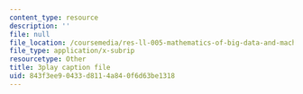 ```yaml
---
content_type: resource
description: ''
file: null
file_location: /coursemedia/res-ll-005-mathematics-of-big-data-and-machine-learning-january-iap-2020/843f3ee90433d8114a840f6d63be1318_zNGKX-4PRsk.srt
file_type: application/x-subrip
resourcetype: Other
title: 3play caption file
uid: 843f3ee9-0433-d811-4a84-0f6d63be1318
---
```


